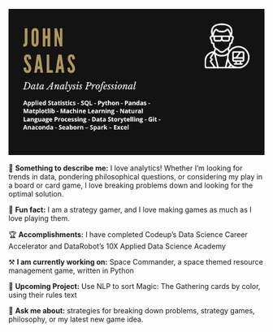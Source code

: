 ![](NewCard.png)

🔎 **Something to describe me:** I love analytics! Whether I’m looking for trends in data, pondering philosophical questions, or considering my play in a board or card game, I love breaking problems down and looking for the optimal solution.

🎲 **Fun fact:** I am a strategy gamer, and I love making games as much as I love playing them.

🏆 **Accomplishments:** I have completed Codeup’s Data Science Career Accelerator and DataRobot’s 10X Applied Data Science Academy

⚒ **I am currently working on:** Space Commander, a space themed resource management game, written in Python

📓 **Upcoming Project:** Use NLP to sort Magic: The Gathering cards by color, using their rules text

💬 **Ask me about:** strategies for breaking down problems, strategy games, philosophy, or my latest new game idea.

